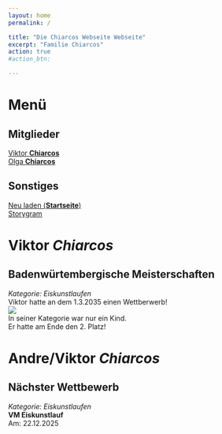 ```yaml
---
layout: home
permalink: /

title: "Die Chiarcos Webseite Webseite"
excerpt: "Familie Chiarcos"
action: true
#action_btn:

---
```


# Menü
## Mitglieder
[Viktor **Chiarcos**](https://viktor-chiarcos.github.io)\
[Olga **Chiarcos**](https://viktor-chiarcos.github.io)
## Sonstiges
[Neu laden (**Startseite**)]()\
[Storygram](/Storygram)

# Viktor ***Chiarcos***
## Badenwürtembergische Meisterschaften
*Kategorie: Eiskunstlaufen*\
Viktor hatte an dem 1.3.2035 einen Wettberwerb!\
![](IMG_4588.JPEG)\
In seiner Kategorie war nur ein Kind.\
Er hatte am Ende den 2. Platz!
# Andre/Viktor ***Chiarcos***
## Nächster Wettbewerb
*Kategorie: Eiskunstlaufen*\
**VM Eiskunstlauf**\
Am: 22.12.2025
